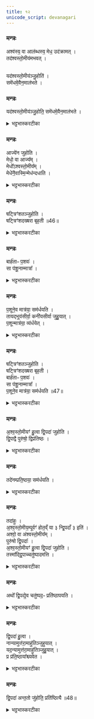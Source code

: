 ```yaml
---
title: १२
unicode_script: devanagari
---
```


### मन्त्रः
अश्व॑स्य॒ वा आल॑ब्धस्य॒ मेध॒ उद॑क्रामत् ।  
तद॑श्वस्तो॒मीय॑मभवत् ।  
##
यद॑श्वस्तो॒मीय॑ञ्जु॒होति॑ ।  
समे॑धमे॒वैन॒माल॑भते ।  
### मन्त्रः
यद॑श्वस्तो॒मीय॑ञ्जु॒होति॒ समे॑धमे॒वैन॒माल॑भते ।  


<details><summary>भट्टभास्करटीका</summary>

1अश्वस्य वा इत्यादि ॥ मेधः सारः आलम्भनानन्तरं अश्वात् उदक्रामत्, ततोऽश्वस्तोमीयात्मना अतिष्ठत् । 'यदक्रन्दः' इत्यनुवाकत्रयाम्नातानां मन्त्राणां इयमाख्या, अश्वस्तुतिः प्रयोजनम् । अनुप्रवचनादित्वाच्छः । समेधं ससार एवालब्धो भवति ॥
</details>

### मन्त्रः
आज्ये॑न जुहोति ।  
मेधो॒ वा आज्य᳚म् ।  
मेधो᳚ऽश्वस्तो॒मीय᳚म् ।  
मेधे॑नै॒वास्मि॒न्मेध॑न्दधाति ।  

<details><summary>भट्टभास्करटीका</summary>

2आज्येनेत्यादि ॥ मेधद्वयसंयोगादश्वमेधं भूयिष्ठं दधाति ॥
</details>

### मन्त्रः
षट्त्रिꣳ॑शतञ्जुहोति ।  
षट्त्रिꣳ॑शदख्षरा बृह॒ती ॥46॥  
<details><summary>भट्टभास्करटीका</summary>

3षट्त्रिंशतमिति ॥ अनुवाकत्रये पञ्चत्रिंशत्, 'क्रमैरत्यक्रमीत्' इत्येका तथा षट्त्रिंशदाहुतिः ।  
</details>

### मन्त्रः
बार्ह॑ताᳶ प॒शवः॑ ।  
सा प॑शू॒नाम्मात्रा᳚ ।  

<details><summary>भट्टभास्करटीका</summary>

बार्हता इति । बृहत्याः पशुहेतुत्वात् । बृहतीशब्द उत्सादिः ।  
</details>

### मन्त्रः
प॒शूने॒व मात्र॑या॒ सम॑र्धयति ।  
तायद्भूय॑सीर्वा॒ कनी॑यसीर्वा जुहु॒यात् ।  
प॒शून्मात्र॑या॒ व्य॑र्धयेत् ।  
<details><summary>भट्टभास्करटीका</summary>

मात्रा परिमाणं षटत्रिंशत्संख्या पशूनां बार्हतत्वात् । तस्मात्संख्याविशेषेण निजमात्रालाभात् समृद्धाः पशवो भवन्ति ।
</details>

### मन्त्रः
षट्त्रिꣳ॑शतञ्जुहोति ।  
षट्त्रिꣳ॑शदख्षरा बृह॒ती ।  
बार्ह॑ताᳶ प॒शवः॑ ।  
सा प॑शू॒नाम्मात्रा᳚ ।  
प॒शूने॒व मात्र॑या॒ सम॑र्धयति ॥47॥

<details><summary>भट्टभास्करटीका</summary>

तस्मात् षट्त्रिंशतो भूयस्यः अतिरिक्ताः कनीयस्य ऊनाश्चाहुतयः पशूनां व्यृद्धिहेतवः ।  

तस्मात् षट्त्रिंशतमेवेत्यादरार्थं पुनर्वचनम् । एताश्च स्विष्टकृतः प्रागेव होतव्याः ॥
</details>

### मन्त्रः
अ॒श्व॒स्तो॒मीयꣳ॑ हु॒त्वा द्वि॒पदा॑ जुहोति ।  
द्वि॒पाद्वै पुरु॑षो॒ द्विप्र॑तिष्ठः ।  

<details><summary>भट्टभास्करटीका</summary>

4अश्वस्तोमीयमिति ॥ स्तोमीयानन्तरं द्विपदाः 'इमा नुकं भुवना सीषधेम' इत्याद्यास्तिस्रो जुहोति । द्वौ पादौ आसामिति 'संख्यासुपर्वूस्य' इति लोपे समासान्तोऽपि 'पादः पत्' दति पद्भावः । द्विप्रतिष्ठः प्रतितिष्ठत्याभ्यामिति प्रतिष्ठे पादौ ताभ्यामेव प्रतिष्ठातुं शक्नोतीति द्विप्रतिष्ठः । यद्वा - द्विप्रतिष्ठः द्युपृथिवीप्रतिष्ठः
</details>

### मन्त्रः

तदे॑नम्प्रति॒ष्ठया॒ सम॑र्धयति ।  

<details><summary>भट्टभास्करटीका</summary>

तस्माद्द्वित्वलाभेनैनं प्रतिष्ठासमृद्धं करोति ॥
</details>

### मन्त्रः
तदा॑हुः ।  
अ॒श्व॒स्तो॒मीय॒म्पूर्वꣳ॑ होत॒व्ँ या ३ न्द्वि॒पदाँ ३ इति॑ ।  
अश्वो॒ वा अ॑श्वस्तो॒मीय᳚म् ।  
पुरु॑षो द्वि॒पदाः᳚ ।  
अ॒श्व॒स्तो॒मीयꣳ॑ हु॒त्वा द्वि॒पदा॑ जुहोति ।  
तस्मा᳚द्द्वि॒पाच्चतु॑ष्पादमत्ति ।  
<details><summary>भट्टभास्करटीका</summary>

5तदाहुरिति ॥ विचार्यमाणानामित्युभयत्र प्लुतः । अश्व एवाश्वस्तोमीयं तत्स्तोत्रप्रधानत्वात्, पुरुषः स्वयं द्विपदा ऋचः द्विपात्त्वात् । तस्मात् अश्वस्तोमीयानन्तरं द्विपदाहोमात् द्विपात् प्रधानत्वात् गुणभूतं चतुष्पादं अत्ति भुङ्क्ते ।  
</details>

### मन्त्रः
अथो᳚ द्वि॒पद्ये॒व चतु॑ष्पद॒ᳶ प्रति॑ष्ठापयति ।  

<details><summary>भट्टभास्करटीका</summary>

अपिच पश्चात् सृष्टे द्विपदि प्रथमसृष्टान् चतुष्पदः प्रतिष्ठापयति द्विपादधीनत्वाच्चतुष्पदां प्रतिष्ठायाः रक्षणादिरूपायाः ।  
</details>

### मन्त्रः
द्वि॒पदा॑ हु॒त्वा ।  
नान्यामुत्त॑रा॒माहु॑तिञ्जुहुयात् ।  
यद॒न्यामुत्त॑रा॒माहु॑तिञ्जुहु॒यात् ।  
प्र प्र॑ति॒ष्ठाया᳚श्च्यवेत ।  

<details><summary>भट्टभास्करटीका</summary>

अथ द्विपदा हुत्वा उत्तरामनन्तरभाविनीं आहुतिं स्तेगाद्याहुतिं न जुहुयात् । यदि जुहूयात् प्रतिष्ठायाः प्रच्यवेत । तस्मात् अन्ततः द्विपदा जुहोति अश्वस्तोमीयात्पर्वूमेव स्तेगाद्याहुतिः ।  
</details>

### मन्त्रः

द्वि॒पदा॑ अन्त॒तो जु॑होति॒ प्रति॑ष्ठित्यै ॥48॥  
<details><summary>भट्टभास्करटीका</summary>

द्विपदा हुत्वा स्विष्टकृदेव, तत्प्रतिष्ठित्यै भवति ॥


इति तृतीये नवमे द्वादशोऽनुवाकः ॥  

</details>

